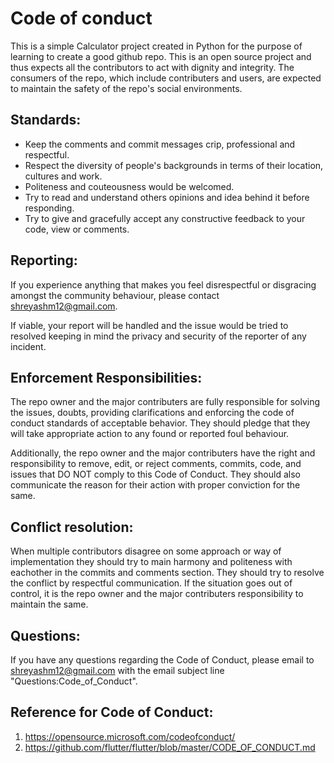 # Code of conduct

This is a simple Calculator project created in Python for the purpose of learning
to create a good github repo. This is an open source project and thus expects all 
the contributors to act with dignity and integrity. The consumers of the repo, which include
contributers and users, are expected to maintain the safety of the repo's social environments.

## Standards:
* Keep the comments and commit messages crip, professional and respectful.
* Respect the diversity of people's backgrounds in terms of their location, cultures and work.
* Politeness and couteousness would be welcomed.
* Try to read and understand others opinions and idea behind it before responding.
* Try to give and gracefully accept any constructive feedback to your code, view or comments.

## Reporting:
If you experience anything that makes you feel disrespectful or disgracing amongst the 
community behaviour, please contact [shreyashm12@gmail.com](mailto:shreyashm12@gmail.com).

If viable, your report will be handled and the issue would be tried to resolved keeping
in mind the privacy and security of the reporter of any incident.


## Enforcement Responsibilities:

The repo owner and the major contributers are fully responsible for solving the issues, doubts, providing clarifications and enforcing the code of conduct standards of acceptable behavior. They should pledge that they will take appropriate action
to any found or reported foul behaviour.

Additionally, the repo owner and the major contributers have the right and responsibility to remove, edit, or reject comments, commits, code, and issues that DO NOT comply to this Code of Conduct. They should also communicate the reason for their action with proper conviction for the same.


## Conflict resolution:

When multiple contributors disagree on some approach or way of implementation they
should try to main harmony and politeness with eachother in the commits and comments section.
They should try to resolve the conflict by respectful communication. If the situation goes out of control,
it is the repo owner and the major contributers responsibility to maintain the same.


## Questions:
If you have any questions regarding the Code of Conduct, 
please email to [shreyashm12@gmail.com](mailto:shreyashm12@gmail.com)
with the email subject line "Questions:Code_of_Conduct".

## Reference for Code of Conduct:
1. https://opensource.microsoft.com/codeofconduct/
2. https://github.com/flutter/flutter/blob/master/CODE_OF_CONDUCT.md